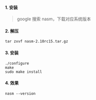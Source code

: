 #### 1. 安装
> google 搜索 nasm，下载对应系统版本

#### 2. 解压
```shell
tar zxvf nasm-2.10rc15.tar.gz
```

#### 3. 安装
```shell
./configure
make
sudo make install
```

#### 4. 效果
```shell
nasm --version
```